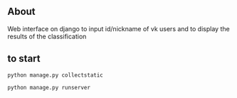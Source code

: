 ## About
Web interface on django to input id/nickname of vk users and to display the results of the classification
## to start
`python manage.py collectstatic`

`python manage.py runserver`